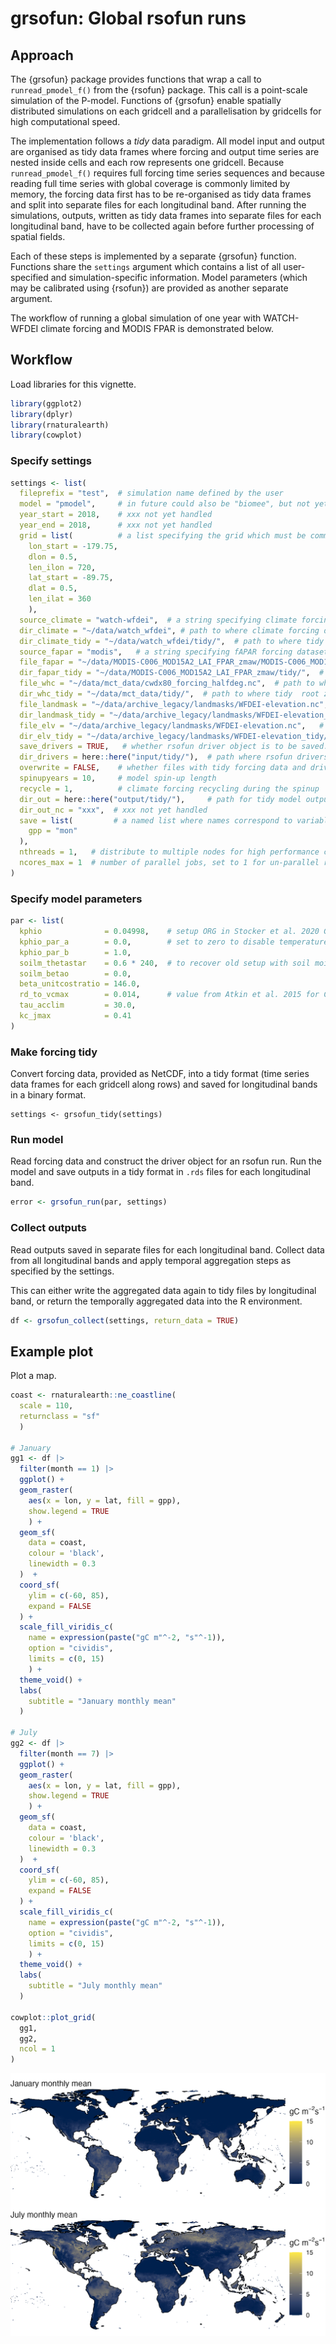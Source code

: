 # grsofun: Global rsofun runs

## Approach

The {grsofun} package provides functions that wrap a call to `runread_pmodel_f()` from the {rsofun} package. This call is a point-scale simulation of the P-model. Functions of {grsofun} enable spatially distributed simulations on each gridcell and a parallelisation by gridcells for high computational speed.

The implementation follows a *tidy* data paradigm. All model input and output are organised as tidy data frames where forcing and output time series are nested inside cells and each row represents one gridcell. Because `runread_pmodel_f()` requires full forcing time series sequences and because reading full time series with global coverage is commonly limited by memory, the forcing data first has to be re-organised as tidy data frames and split into separate files for each longitudinal band. After running the simulations, outputs, written as tidy data frames into separate files for each longitudinal band, have to be collected again before further processing of spatial fields.

Each of these steps is implemented by a separate {grsofun} function. Functions share the `settings` argument which contains a list of all user-specified and simulation-specific information. Model parameters (which may be calibrated using {rsofun}) are provided as another separate argument.

The workflow of running a global simulation of one year with WATCH-WFDEI climate forcing and MODIS FPAR is demonstrated below.

## Workflow

Load libraries for this vignette.

``` r
library(ggplot2)
library(dplyr)
library(rnaturalearth)
library(cowplot)
```

### Specify settings

``` r
settings <- list(
  fileprefix = "test",  # simulation name defined by the user
  model = "pmodel",     # in future could also be "biomee", but not yet implemented
  year_start = 2018,    # xxx not yet handled
  year_end = 2018,      # xxx not yet handled
  grid = list(          # a list specifying the grid which must be common to all forcing data
    lon_start = -179.75,
    dlon = 0.5,
    len_ilon = 720,
    lat_start = -89.75,
    dlat = 0.5,
    len_ilat = 360
    ),
  source_climate = "watch-wfdei",  # a string specifying climate forcing dataset-specific variables
  dir_climate = "~/data/watch_wfdei", # path to where climate forcing data is located
  dir_climate_tidy = "~/data/watch_wfdei/tidy/",  # path to where tidy climate forcing data is to be written
  source_fapar = "modis",   # a string specifying fAPAR forcing dataset-specific variables
  file_fapar = "~/data/MODIS-C006_MOD15A2_LAI_FPAR_zmaw/MODIS-C006_MOD15A2__LAI_FPAR__LPDAAC__GLOBAL_0.5degree__UHAM-ICDC__2000_2018__MON__fv0.02.nc",  # path to where fAPAR forcing data is located
  dir_fapar_tidy = "~/data/MODIS-C006_MOD15A2_LAI_FPAR_zmaw/tidy/",  # path to where tidy fAPAR forcing data is to be written
  file_whc = "~/data/mct_data/cwdx80_forcing_halfdeg.nc",  # path to where root zone storage capacity forcing data is located
  dir_whc_tidy = "~/data/mct_data/tidy/",  # path to where tidy  root zone storage capacity forcing data is to be written
  file_landmask = "~/data/archive_legacy/landmasks/WFDEI-elevation.nc",    # path to where land mask data is located
  dir_landmask_tidy = "~/data/archive_legacy/landmasks/WFDEI-elevation_tidy/",    # path to where tidy land mask data is to be written
  file_elv = "~/data/archive_legacy/landmasks/WFDEI-elevation.nc",   # path to where elevation data is located
  dir_elv_tidy = "~/data/archive_legacy/landmasks/WFDEI-elevation_tidy/",   # path to where tidy elevation data is to be written
  save_drivers = TRUE,   # whether rsofun driver object is to be saved. Uses additional disk space but substantially speeds up grsofun_run().
  dir_drivers = here::here("input/tidy/"),  # path where rsofun drivers are to be written
  overwrite = FALSE,    # whether files with tidy forcing data and drivers are to be overwritten. If false, reads files if available instead of re-creating them.
  spinupyears = 10,     # model spin-up length
  recycle = 1,          # climate forcing recycling during the spinup
  dir_out = here::here("output/tidy/"),     # path for tidy model output
  dir_out_nc = "xxx",  # xxx not yet handled
  save = list(         # a named list where names correspond to variable names in rsofun output and the value is a string specifying the temporal resolution to which global output is to be aggregated. 
    gpp = "mon"
  ),
  nthreads = 1,   # distribute to multiple nodes for high performance computing - xxx not yet implemented
  ncores_max = 1  # number of parallel jobs, set to 1 for un-parallel run
)
```

### Specify model parameters

``` r
par <- list(
  kphio              = 0.04998,    # setup ORG in Stocker et al. 2020 GMD
  kphio_par_a        = 0.0,        # set to zero to disable temperature-dependence of kphio
  kphio_par_b        = 1.0,
  soilm_thetastar    = 0.6 * 240,  # to recover old setup with soil moisture stress
  soilm_betao        = 0.0,
  beta_unitcostratio = 146.0,
  rd_to_vcmax        = 0.014,      # value from Atkin et al. 2015 for C3 herbaceous
  tau_acclim         = 30.0,
  kc_jmax            = 0.41
)
```

### Make forcing tidy

Convert forcing data, provided as NetCDF, into a tidy format (time series data frames for each gridcell along rows) and saved for longitudinal bands in a binary format.

```{r eval=FALSE}
settings <- grsofun_tidy(settings)
```

### Run model

Read forcing data and construct the driver object for an rsofun run. Run the model and save outputs in a tidy format in `.rds` files for each longitudinal band.

``` r
error <- grsofun_run(par, settings)
```

### Collect outputs

Read outputs saved in separate files for each longitudinal band. Collect data from all longitudinal bands and apply temporal aggregation steps as specified by the settings.

This can either write the aggregated data again to tidy files by longitudinal band, or return the temporally aggregated data into the R environment.

``` r
df <- grsofun_collect(settings, return_data = TRUE)
```

## Example plot

Plot a map.

``` r
coast <- rnaturalearth::ne_coastline(
  scale = 110, 
  returnclass = "sf"
  )

# January
gg1 <- df |> 
  filter(month == 1) |> 
  ggplot() +
  geom_raster(
    aes(x = lon, y = lat, fill = gpp),
    show.legend = TRUE
    ) +
  geom_sf(
    data = coast,
    colour = 'black',
    linewidth = 0.3
  )  +
  coord_sf(
    ylim = c(-60, 85),
    expand = FALSE
  ) +
  scale_fill_viridis_c(
    name = expression(paste("gC m"^-2, "s"^-1)),
    option = "cividis",
    limits = c(0, 15)
    ) +
  theme_void() +
  labs(
    subtitle = "January monthly mean"
  )

# July
gg2 <- df |> 
  filter(month == 7) |> 
  ggplot() +
  geom_raster(
    aes(x = lon, y = lat, fill = gpp),
    show.legend = TRUE
    ) +
  geom_sf(
    data = coast,
    colour = 'black',
    linewidth = 0.3
  )  +
  coord_sf(
    ylim = c(-60, 85),
    expand = FALSE
  ) +
  scale_fill_viridis_c(
    name = expression(paste("gC m"^-2, "s"^-1)),
    option = "cividis",
    limits = c(0, 15)
    ) +
  theme_void() +
  labs(
    subtitle = "July monthly mean"
  )

cowplot::plot_grid(
  gg1, 
  gg2,
  ncol = 1
)
```

![Global distribution of monthly mean GPP in January (top) and July (bottom).](man/figures/gpp_demo.png)
